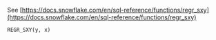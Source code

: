 See [https://docs.snowflake.com/en/sql-reference/functions/regr_sxy](https://docs.snowflake.com/en/sql-reference/functions/regr_sxy)
```
REGR_SXY(y, x)
```

